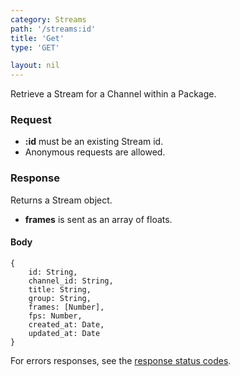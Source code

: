 ```yaml
---
category: Streams
path: '/streams:id'
title: 'Get'
type: 'GET'

layout: nil
---
```


Retrieve a Stream for a Channel within a Package.

### Request

* **:id** must be an existing Stream id.
* Anonymous requests are allowed.

### Response

Returns a Stream object.

* **frames** is sent as an array of floats.

#### Body
    
    {
        id: String,
        channel_id: String,
        title: String,
        group: String,
        frames: [Number],
        fps: Number,
        created_at: Date,
        updated_at: Date
    }

For errors responses, see the [response status codes](#/response-status-codes).